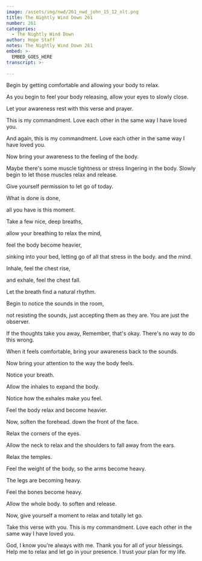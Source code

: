 ```yaml
---
image: /assets/img/nwd/261_nwd_john_15_12_nlt.png
title: The Nightly Wind Down 261
number: 261
categories:
  - The Nightly Wind Down
author: Hope Staff
notes: The Nightly Wind Down 261
embed: >-
  EMBED_GOES_HERE
transcript: >-
  
---
```

Begin by getting comfortable and allowing your body to relax.

As you begin to feel your body releasing, allow your eyes to slowly close.

Let your awareness rest with this verse and prayer.

This is my commandment. Love each other in the same way I have loved you.

And again, this is my commandment. Love each other in the same way I have loved you.

Now bring your awareness to the feeling of the body.

Maybe there's some muscle tightness or stress lingering in the body. Slowly begin to let those muscles relax and release.

Give yourself permission to let go of today.

What is done is done,

all you have is this moment.

Take a few nice, deep breaths,

allow your breathing to relax the mind,

feel the body become heavier,

sinking into your bed, letting go of all that stress in the body. and the mind.

Inhale, feel the chest rise,

and exhale, feel the chest fall.

Let the breath find a natural rhythm.

Begin to notice the sounds in the room,

not resisting the sounds, just accepting them as they are. You are just the observer.

If the thoughts take you away, Remember, that's okay. There's no way to do this wrong.

When it feels comfortable, bring your awareness back to the sounds.

Now bring your attention to the way the body feels.

Notice your breath.

Allow the inhales to expand the body.

Notice how the exhales make you feel.

Feel the body relax and become heavier.

Now, soften the forehead. down the front of the face.

Relax the corners of the eyes.

Allow the neck to relax and the shoulders to fall away from the ears.

Relax the temples.

Feel the weight of the body, so the arms become heavy.

The legs are becoming heavy.

Feel the bones become heavy.

Allow the whole body. to soften and release.

Now, give yourself a moment to relax and totally let go.

Take this verse with you. This is my commandment. Love each other in the same way I have loved you.

God, I know you're always with me. Thank you for all of your blessings. Help me to relax and let go in your presence. I trust your plan for my life.

